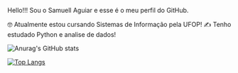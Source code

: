 Hello!!! Sou o Samuell Aguiar e esse é o meu perfil do GitHub.

🤓 Atualmente estou cursando Sistemas de Informação pela UFOP!
✍ Tenho estudado Python e analise de dados!

   ![Anurag's GitHub stats](https://github-readme-stats.vercel.app/api?username=SamuellAguiar&show_icons=true&theme=tokyonight)
   
   [![Top Langs](https://github-readme-stats.vercel.app/api/top-langs/?username=SamuellAguiar)](https://github.com/anuraghazra/github-readme-stats)

